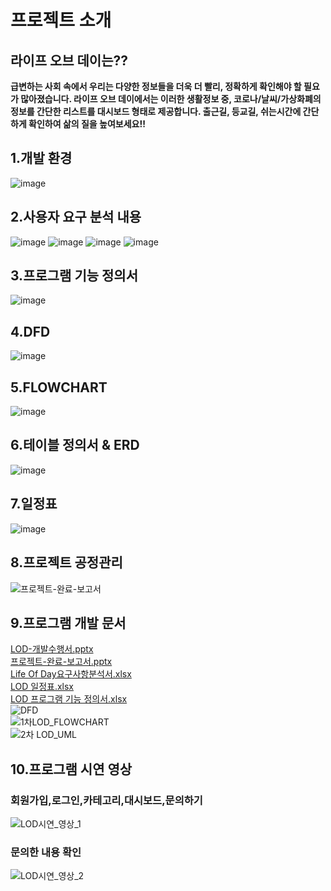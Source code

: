 # 프로젝트 소개

## 라이프 오브 데이는??

**급변하는 사회 속에서 우리는 다양한 정보들을 더욱 더 빨리, 정확하게
확인해야 할 필요가 많아졌습니다.
라이프 오브 데이에서는 이러한 생활정보 중, 코로나/날씨/가상화폐의
정보를 간단한 리스트를 대시보드 형태로 제공합니다.
출근길, 등교길, 쉬는시간에 간단하게 확인하여 삶의 질을 높여보세요!!**

## 1.개발 환경
![image](https://user-images.githubusercontent.com/76659528/147882463-7316f28e-7798-44d8-9485-407269920c01.png)

## 2.사용자 요구 분석 내용
![image](https://user-images.githubusercontent.com/76659528/147882426-dce95646-011e-4a7b-bade-52d2f4ff7772.png)
![image](https://user-images.githubusercontent.com/76659528/147882439-3c553543-0f44-46c4-85a3-2dd940b5a390.png)
![image](https://user-images.githubusercontent.com/76659528/147882443-f352f700-36cd-4fae-a573-8803bf317cbe.png)
![image](https://user-images.githubusercontent.com/76659528/147882449-c8d4b31f-84a7-4f6d-b54b-332b4905df99.png)

## 3.프로그램 기능 정의서
![image](https://user-images.githubusercontent.com/76659528/147882481-beba1f85-7817-413a-9a0d-224ae8154995.png)

## 4.DFD
![image](https://user-images.githubusercontent.com/76659528/147882507-b8afaf34-5216-47ac-b01a-d26b7d275c83.png)

## 5.FLOWCHART
![image](https://user-images.githubusercontent.com/76659528/147882522-696df3cf-b1bd-4366-a31d-a93426204234.png)

## 6.테이블 정의서 & ERD
![image](https://user-images.githubusercontent.com/76659528/147882534-3c5b276e-393e-48fc-84c0-52fbeee68500.png)

## 7.일정표
![image](https://user-images.githubusercontent.com/76659528/147882550-0abb5867-b2a5-4e14-9c06-cf7959e44fad.png)

## 8.프로젝트 공정관리
![프로젝트-완료-보고서](https://user-images.githubusercontent.com/76659528/147882622-2a6b608f-f481-45e2-976f-215ba9bffb2e.png)

## 9.프로그램 개발 문서
[LOD-개발수행서.pptx](https://github.com/Thedum2/Thedum2/files/7799438/LOD-.pptx)<br>
[프로젝트-완료-보고서.pptx](https://github.com/Thedum2/Thedum2/files/7799441/-.-.pptx)<br>
[Life Of Day요구사항분석서.xlsx](https://github.com/Thedum2/Thedum2/files/7799457/Life.Of.Day.xlsx)<br>
[LOD 일정표.xlsx](https://github.com/Thedum2/Thedum2/files/7799458/LOD.xlsx)<br>
[LOD 프로그램 기능 정의서.xlsx](https://github.com/Thedum2/Thedum2/files/7799459/LOD.xlsx)<br>
![DFD](https://user-images.githubusercontent.com/76659528/147882873-ef97b5d5-39c7-44e8-ba14-6aca4396c257.png)<br>
![1차LOD_FLOWCHART](https://user-images.githubusercontent.com/76659528/147882874-85fda6b9-1ea4-4eaa-8aa6-1318980c1b98.png)<br>
![2차 LOD_UML](https://user-images.githubusercontent.com/76659528/147882875-4cdad545-136e-4b6f-8290-30c6388b436e.png)<br>

## 10.프로그램 시연 영상

### 회원가입,로그인,카테고리,대시보드,문의하기
![LOD시연_영상_1](https://user-images.githubusercontent.com/76659528/147883497-410edd34-07a1-421e-9938-30e4f9021ad0.gif)<br>


### 문의한 내용 확인
![LOD시연_영상_2](https://user-images.githubusercontent.com/76659528/147883498-05dc7a53-e4a2-422a-9c22-6acf906bc364.gif)
